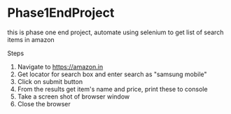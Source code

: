 # Phase1EndProject
this is phase one end project, automate using selenium to get list of search items in amazon

Steps
1. Navigate to https://amazon.in
2. Get locator for search box and enter search as "samsung mobile"
3. Click on submit button
4. From the results get item's name and price, print these to console
5. Take a screen shot of browser window
6. Close the browser
